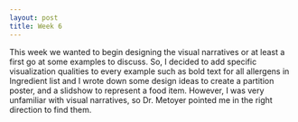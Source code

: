 ```yaml
---
layout: post
title: Week 6
---
```


This week we wanted to begin designing the visual narratives or at least a first go at some examples to discuss. So, I decided to add specific visualization qualities to every example such as bold text for all allergens in Ingredient list and I wrote down some design ideas to create a partition poster, and a slidshow to represent a food item. However, I was very unfamiliar with visual narratives, so Dr. Metoyer pointed me in the right direction to find them.
